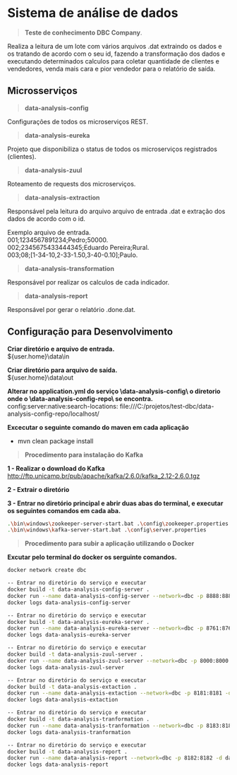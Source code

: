# Sistema de análise de dados
> <b>Teste de conhecimento DBC Company</b>.

Realiza a leitura de um lote com vários arquivos .dat extraindo os dados e os tratando de acordo com o seu id, fazendo a transformação dos dados e executando determinados calculos para coletar quantidade de clientes e vendedores, venda mais cara e pior vendedor para o relatório de saída. 

## Microsserviços

> <b>data-analysis-config</b>

Configurações de todos os microserviços REST.

> <b>data-analysis-eureka</b>

Projeto que disponibiliza o status de todos os microserviços registrados (clientes).

> <b>data-analysis-zuul</b>

 Roteamento de requests dos microserviços.

> <b>data-analysis-extraction</b>

Responsável pela leitura do arquivo arquivo de entrada .dat e extração dos dados de acordo com o id.

Exemplo arquivo de entrada.<br>
001;1234567891234;Pedro;50000.<br>
002;2345675433444345;Eduardo Pereira;Rural.<br>
003;08;[1-34-10,2-33-1.50,3-40-0.10];Paulo.<br>

> <b>data-analysis-transformation</b>

Responsável por realizar os calculos de cada indicador.

> <b>data-analysis-report</b>

Responsável por gerar o relatório .done.dat.


## Configuração para Desenvolvimento

<b>Criar diretório e arquivo de entrada.</b><br>
${user.home}\data\in<br>

<b>Criar diretório para arquivo de saída.</b><br>
${user.home}\data\out

<b>Alterar no application.yml do serviço \data-analysis-config\ o diretorio onde o \data-analysis-config-repo\ se encontra.</b><br>
config:server:native:search-locations: file:///C:/projetos/test-dbc/data-analysis-config-repo/localhost/<br>

<b>Excecutar o seguinte comando do maven em cada aplicação </b>

* mvn clean package install

> <b>Procedimento para instalação do Kafka</b>

<b>1 - Realizar o download do Kafka</b><br>
http://ftp.unicamp.br/pub/apache/kafka/2.6.0/kafka_2.12-2.6.0.tgz

<b>2 - Extrair o diretório</b>

<b>3 - Entrar no diretório principal e abrir duas abas do terminal, e executar os seguintes comandos em cada aba.</b><br>
```sh
.\bin\windows\zookeeper-server-start.bat .\config\zookeeper.properties 
.\bin\windows\kafka-server-start.bat .\config\server.properties
```

> <b>Procedimento para subir a aplicação utilizando o Docker</b>

<b>Excutar pelo terminal do docker os serguinte comandos.</b>

```sh
docker network create dbc

-- Entrar no diretório do serviço e executar 
docker build -t data-analysis-config-server . 
docker run --name data-analysis-config-server --network=dbc -p 8888:8888 -d data-analysis-config-server
docker logs data-analysis-config-server

-- Entrar no diretório do serviço e executar
docker build -t data-analysis-eureka-server . 
docker run --name data-analysis-eureka-server --network=dbc -p 8761:8761 -d data-analysis-eureka-server
docker logs data-analysis-eureka-server

-- Entrar no diretório do serviço e executar
docker build -t data-analysis-zuul-server . 
docker run --name data-analysis-zuul-server --network=dbc -p 8000:8000 -d data-analysis-zuul-server
docker logs data-analysis-zuul-server

-- Entrar no diretório do serviço e executar
docker build -t data-analysis-extaction . 
docker run --name data-analysis-extaction --network=dbc -p 8181:8181 -d data-analysis-extaction
docker logs data-analysis-extaction

-- Entrar no diretório do serviço e executar
docker build -t data-analysis-tranformation . 
docker run --name data-analysis-tranformation --network=dbc -p 8183:8183 -d data-analysis-tranformation
docker logs data-analysis-tranformation

-- Entrar no diretório do serviço e executar
docker build -t data-analysis-report . 
docker run --name data-analysis-report --network=dbc -p 8182:8182 -d data-analysis-report
docker logs data-analysis-report

```
